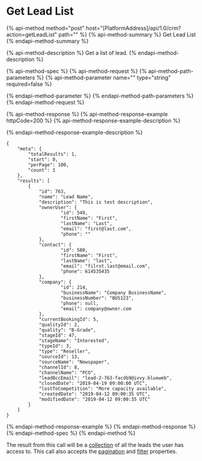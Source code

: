 # Get Lead List

{% api-method method="post" host="\[PlatformAddress\]/api/1.0/crm?action=getLeadList" path="" %}
{% api-method-summary %}
Get Lead List
{% endapi-method-summary %}

{% api-method-description %}
Get a list of lead.
{% endapi-method-description %}

{% api-method-spec %}
{% api-method-request %}
{% api-method-path-parameters %}
{% api-method-parameter name="" type="string" required=false %}

{% endapi-method-parameter %}
{% endapi-method-path-parameters %}
{% endapi-method-request %}

{% api-method-response %}
{% api-method-response-example httpCode=200 %}
{% api-method-response-example-description %}

{% endapi-method-response-example-description %}

```text
{
    "meta": {
        "totalResults": 1,
        "start": 0,
        "perPage": 100,
        "count": 1
    },
    "results": [
        {
            "id": 763,
            "name": "Lead Name",
            "description": "This is test description",
            "ownerUser": {
                    "id": 549,
                    "firstName": "First",
                    "lastName": "Last",
                    "email": "first@last.com",
                    "phone": ""
            },
            "contact": {
                    "id": 580,
                    "firstName": "First",
                    "lastName": "last",
                    "email": "filrst.last@email.com",
                    "phone": 614535435
            },
            "company": {
                    "id": 214,
                    "businessName": "Company BusinessName",
                    "businessNumber": "BUS123",
                    "phone": null,
                    "email": company@owner.com
            },
            "currentBookingId": 5,
            "qualityId": 2,
            "quality": "B-Grade",
            "stageId": 47,
            "stageName": "Interested",
            "typeId": 3,
            "type": "Reseller",
            "sourceId": 13,
            "sourceName": "Newspaper",
            "channelId": 8,
            "channelName": "PCO",
            "leadBccEmail": "lead-2-763-facdb9@ivvy.blueweb",
            "closedDate": "2019-04-19 09:00:00 UTC",
            "lostToCompetition": "More capacity available",
            "createdDate": "2019-04-12 09:00:35 UTC",
            "modifiedDate": "2019-04-12 09:00:35 UTC"
        }
    ]
}
```
{% endapi-method-response-example %}
{% endapi-method-response %}
{% endapi-method-spec %}
{% endapi-method %}

The result from this call will be a [collection](../getting-started/interpreting-the-response/collections.md) of all the leads the user has access to. This call also accepts the [pagination](../getting-started/interpreting-the-response/pagination.md) and [filter](../getting-started/interpreting-the-response/filtering.md) properties.

